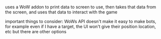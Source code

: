 uses a WoW addon to print data to screen to use, then takes that data from the screen, and uses that data to interact with the game<br>

important things to consider: WoWs API doesn't make it easy to make bots, for example even if I have a target, the UI won't give their position location, etc but there are other options
